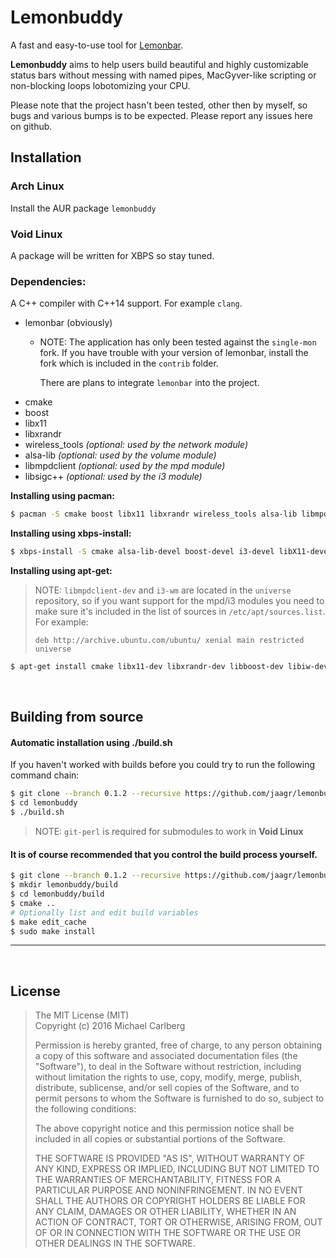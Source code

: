 Lemonbuddy
==========

A fast and easy-to-use tool for [Lemonbar](https://github.com/LemonBoy/bar/).

**Lemonbuddy** aims to help users build beautiful and highly customizable status bars
without messing with named pipes, MacGyver-like scripting or non-blocking
loops lobotomizing your CPU.

Please note that the project hasn't been tested, other then by myself, so
bugs and various bumps is to be expected. Please report any issues here on
github.


## Installation

###  Arch Linux
Install the AUR package `lemonbuddy`

###  Void Linux
A package will be written for XBPS so stay tuned.

### Dependencies:

A C++ compiler with C++14 support. For example `clang`.

- lemonbar (obviously)
  - NOTE: The application has only been tested against the `single-mon` fork.
    If you have trouble with your version of lemonbar, install the fork which is
    included in the `contrib` folder.

    There are plans to integrate `lemonbar` into the project.
- cmake
- boost
- libx11
- libxrandr
- wireless_tools _(optional: used by the network module)_
- alsa-lib _(optional: used by the volume module)_
- libmpdclient _(optional: used by the mpd module)_
- libsigc++ _(optional: used by the i3 module)_

**Installing using pacman:**
~~~ sh
$ pacman -S cmake boost libx11 libxrandr wireless_tools alsa-lib libmpdclient libsigc++ i3-wm
~~~

**Installing using xbps-install:**
~~~ sh
$ xbps-install -S cmake alsa-lib-devel boost-devel i3-devel libX11-devel libXrandr-devel libmpdclient-devel libsigc++-devel wireless_tools-devel
~~~~

**Installing using apt-get:**

> NOTE: `libmpdclient-dev` and `i3-wm` are located in the `universe` repository, so if you want support for the
> mpd/i3 modules you need to make sure it's included in the list of sources in `/etc/apt/sources.list`.
> For example:
>
> `deb http://archive.ubuntu.com/ubuntu/ xenial main restricted universe`

~~~ sh
$ apt-get install cmake libx11-dev libxrandr-dev libboost-dev libiw-dev libmpdclient-dev libsigc++-dev i3-wm
~~~~


<br>

## Building from source

#### Automatic installation using ./build.sh

If you haven't worked with builds before you could try to run the following
command chain:

~~~ sh
$ git clone --branch 0.1.2 --recursive https://github.com/jaagr/lemonbuddy.git
$ cd lemonbuddy
$ ./build.sh
~~~

> NOTE: `git-perl` is required for submodules to work in **Void Linux**

#### It is of course recommended that you control the build process yourself.

  ~~~ sh
  $ git clone --branch 0.1.2 --recursive https://github.com/jaagr/lemonbuddy.git
  $ mkdir lemonbuddy/build
  $ cd lemonbuddy/build
  $ cmake ..
  # Optionally list and edit build variables
  $ make edit_cache
  $ sudo make install
  ~~~

---

<br>

## License

> The MIT License (MIT)<br>
> Copyright (c) 2016 Michael Carlberg
>
> Permission is hereby granted, free of charge, to any person obtaining a copy of
> this software and associated documentation files (the "Software"), to deal in
> the Software without restriction, including without limitation the rights to
> use, copy, modify, merge, publish, distribute, sublicense, and/or sell copies of
> the Software, and to permit persons to whom the Software is furnished to do so,
> subject to the following conditions:
>
> The above copyright notice and this permission notice shall be included in all
> copies or substantial portions of the Software.
>
> THE SOFTWARE IS PROVIDED "AS IS", WITHOUT WARRANTY OF ANY KIND, EXPRESS OR
> IMPLIED, INCLUDING BUT NOT LIMITED TO THE WARRANTIES OF MERCHANTABILITY, FITNESS
> FOR A PARTICULAR PURPOSE AND NONINFRINGEMENT. IN NO EVENT SHALL THE AUTHORS OR
> COPYRIGHT HOLDERS BE LIABLE FOR ANY CLAIM, DAMAGES OR OTHER LIABILITY, WHETHER
> IN AN ACTION OF CONTRACT, TORT OR OTHERWISE, ARISING FROM, OUT OF OR IN
> CONNECTION WITH THE SOFTWARE OR THE USE OR OTHER DEALINGS IN THE SOFTWARE.
